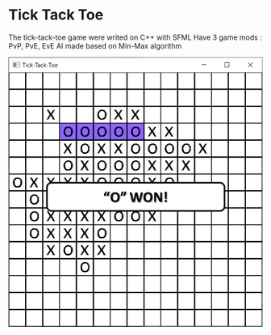 # Tick Tack Toe

The tick-tack-toe game were writed on C++ with SFML
Have 3 game mods : PvP, PvE, EvE
AI made based on Min-Max algorithm

![](o_has_won.png)
